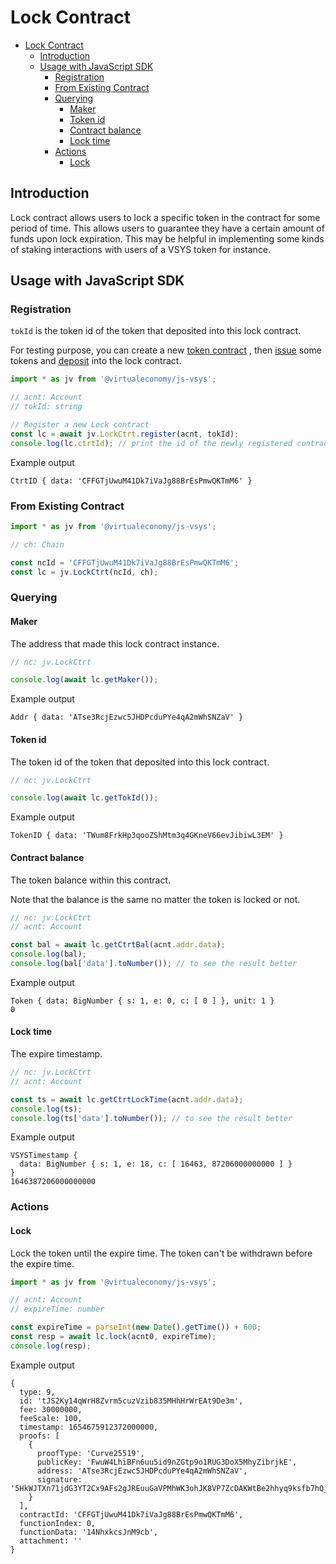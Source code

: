 # Lock Contract

- [Lock Contract](#lock-contract)
  - [Introduction](#introduction)
  - [Usage with JavaScript SDK](#usage-with-javascript-sdk)
    - [Registration](#registration)
    - [From Existing Contract](#from-existing-contract)
    - [Querying](#querying)
      - [Maker](#maker)
      - [Token id](#token-id)
      - [Contract balance](#contract-balance)
      - [Lock time](#lock-time)
    - [Actions](#actions)
      - [Lock](#lock)

## Introduction

Lock contract allows users to lock a specific token in the contract for some period of time. This allows users to guarantee they have a certain amount of funds upon lock expiration. This may be helpful in implementing some kinds of staking interactions with users of a VSYS token for instance.

## Usage with JavaScript SDK

### Registration

`tokId` is the token id of the token that deposited into this lock contract.

For testing purpose, you can create a new [token contract]() , then [issue]() some tokens and [deposit]() into the lock contract.

```javascript
import * as jv from '@virtualeconomy/js-vsys';

// acnt: Account
// tokId: string

// Register a new Lock contract
const lc = await jv.LockCtrt.register(acnt, tokId);
console.log(lc.ctrtId); // print the id of the newly registered contract
```

Example output

```
CtrtID { data: 'CFFGTjUwuM41Dk7iVaJg88BrEsPmwQKTmM6' }
```

### From Existing Contract

```javascript
import * as jv from '@virtualeconomy/js-vsys';

// ch: Chain

const ncId = 'CFFGTjUwuM41Dk7iVaJg88BrEsPmwQKTmM6';
const lc = jv.LockCtrt(ncId, ch);
```

### Querying

#### Maker

The address that made this lock contract instance.

```javascript
// nc: jv.LockCtrt

console.log(await lc.getMaker());
```

Example output

```
Addr { data: 'ATse3RcjEzwc5JHDPcduPYe4qA2mWhSNZaV' }
```

#### Token id

The token id of the token that deposited into this lock contract.

```javascript
// nc: jv.LockCtrt

console.log(await lc.getTokId());
```

Example output

```
TokenID { data: 'TWum8FrkHp3qooZShMtm3q4GKneV66evJibiwL3EM' }
```

#### Contract balance

The token balance within this contract.

Note that the balance is the same no matter the token is locked or not.

```javascript
// nc: jv.LockCtrt
// acnt: Account

const bal = await lc.getCtrtBal(acnt.addr.data);
console.log(bal);
console.log(bal['data'].toNumber()); // to see the result better
```

Example output

```
Token { data: BigNumber { s: 1, e: 0, c: [ 0 ] }, unit: 1 }
0
```

#### Lock time

The expire timestamp.

```javascript
// nc: jv.LockCtrt
// acnt: Account

const ts = await lc.getCtrtLockTime(acnt.addr.data);
console.log(ts);
console.log(ts['data'].toNumber()); // to see the result better
```

Example output

```
VSYSTimestamp {
  data: BigNumber { s: 1, e: 18, c: [ 16463, 87206000000000 ] }
}
1646387206000000000
```

### Actions

#### Lock

Lock the token until the expire time. The token can't be withdrawn before the expire time.

```javascript
import * as jv from '@virtualeconomy/js-vsys';

// acnt: Account
// expireTime: number

const expireTime = parseInt(new Date().getTime()) + 600;
const resp = await lc.lock(acnt0, expireTime);
console.log(resp);
```

Example output

```
{
  type: 9,
  id: 'tJS2Ky14qWrH8Zvrm5cuzVzib835MHhHrWrEAt9De3m',
  fee: 30000000,
  feeScale: 100,
  timestamp: 1654675912372000000,
  proofs: [
    {
      proofType: 'Curve25519',
      publicKey: 'FwuW4LhiBFn6uu5id9nZGtp9o1RUG3DoX5MhyZibrjkE',
      address: 'ATse3RcjEzwc5JHDPcduPYe4qA2mWhSNZaV',
      signature: '5HkWJTXn71jdG3YT2Cx9AFs2gJREuuGaVPMhWK3ohJK8VP7ZcDAKWtBe2hhyq9ksfb7hQjfizePKEBG68oiRcaWz'
    }
  ],
  contractId: 'CFFGTjUwuM41Dk7iVaJg88BrEsPmwQKTmM6',
  functionIndex: 0,
  functionData: '14NhxkcsJnM9cb',
  attachment: ''
}
```
